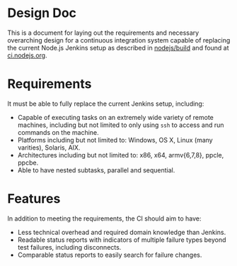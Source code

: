 # Design Doc

This is a document for laying out the requirements and necessary overarching design for a continuous integration system capable of replacing the current Node.js Jenkins setup as described in [nodejs/build](https://github.com/nodejs/build) and found at [ci.nodejs.org](https://ci.nodejs.org/).

# Requirements

It must be able to fully replace the current Jenkins setup, including:

- Capable of executing tasks on an extremely wide variety of remote machines, including but not limited to only using `ssh` to access and run commands on the machine.
 - Platforms including but not limited to: Windows, OS X, Linux (many varities), Solaris, AIX.
 - Architectures including but not limited to: x86, x64, armv{6,7,8}, ppcle, ppcbe.
- Able to have nested subtasks, parallel and sequential.

# Features

In addition to meeting the requirements, the CI should aim to have:

- Less technical overhead and required domain knowledge than Jenkins.
- Readable status reports with indicators of multiple failure types beyond test failures, including disconnects.
- Comparable status reports to easily search for failure changes.
